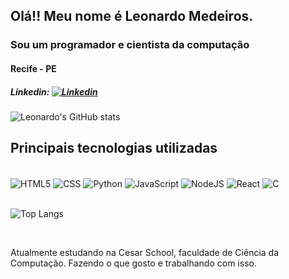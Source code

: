 ## Olá!! Meu nome é Leonardo Medeiros.
### Sou um programador e cientista da computação
#### Recife - PE

 ##### Linkedin: [![Linkedin](https://img.shields.io/badge/LinkedIn-0077B5?style=for-the-badge&logo=linkedin&logoColor=white)](https://www.linkedin.com/in/leonardo-medeiros-de-freitas-b46899235/)

 ![Leonardo's GitHub stats](https://github-readme-stats.vercel.app/api?username=LeoMedeirosss&show_icons=true&theme=dracula)


## Principais tecnologias utilizadas

<div style="display: inline block"> <br/>
    <img align="center" alt="HTML5" src="https://img.shields.io/badge/HTML5-E34F26?style=for-the-badge&logo=html5&logoColor=white" />
        <img align="center" alt="CSS" src="https://img.shields.io/badge/CSS3-1572B6?style=for-the-badge&logo=css3&logoColor=white" />
            <img align="center" alt="Python" src="https://img.shields.io/badge/Python-14354C?style=for-the-badge&logo=python&logoColor=white" />
                <img align="center" alt="JavaScript" src="https://img.shields.io/badge/JavaScript-F7DF1E?style=for-the-badge&logo=javascript&logoColor=black" />
                                <img align="center" alt="NodeJS" src="https://img.shields.io/badge/Node.js-43853D?style=for-the-badge&logo=node.js&logoColor=white" />
                                                <img align="center" alt="React" src="https://img.shields.io/badge/React-20232A?style=for-the-badge&logo=react&logoColor=61DAFB" />
                                                <img align="center" alt="C" src="https://img.shields.io/badge/C-00599C?style=for-the-badge&logo=c&logoColor=white" />
                                                
</div>

<br/>

![Top Langs](https://github-readme-stats.vercel.app/api/top-langs/?username=LeoMedeirosss&hide_progress=true&theme=dracula&layout=donut-vertical&exclude_repo=coding-C)

<br/>

Atualmente estudando na Cesar School, faculdade de Ciência da Computação. Fazendo o que gosto e trabalhando com isso.
